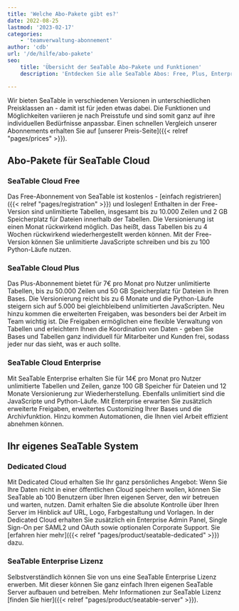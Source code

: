 ```yaml
---
title: 'Welche Abo-Pakete gibt es?'
date: 2022-08-25
lastmod: '2023-02-17'
categories:
    - 'teamverwaltung-abonnement'
author: 'cdb'
url: '/de/hilfe/abo-pakete'
seo:
    title: 'Übersicht der SeaTable Abo-Pakete und Funktionen'
    description: 'Entdecken Sie alle SeaTable Abos: Free, Plus, Enterprise, Dedicated Cloud & Lizenz. Vergleichen Sie Funktionen und wählen Sie den passenden Tarif.'

---
```


Wir bieten SeaTable in verschiedenen Versionen in unterschiedlichen Preisklassen an - damit ist für jeden etwas dabei. Die Funktionen und Möglichkeiten variieren je nach Preisstufe und sind somit ganz auf ihre individuellen Bedürfnisse anpassbar. Einen schnellen Vergleich unserer Abonnements erhalten Sie auf [unserer Preis-Seite]({{< relref "pages/prices" >}}).

## Abo-Pakete für SeaTable Cloud

### SeaTable Cloud Free

Das Free-Abonnement von SeaTable ist kostenlos - [einfach registrieren]({{< relref "pages/registration" >}}) und loslegen! Enthalten in der Free-Version sind unlimitierte Tabellen, insgesamt bis zu 10.000 Zeilen und 2 GB Speicherplatz für Dateien innerhalb der Tabellen. Die Versionierung ist einen Monat rückwirkend möglich. Das heißt, dass Tabellen bis zu 4 Wochen rückwirkend wiederhergestellt werden können. Mit der Free-Version können Sie unlimitierte JavaScripte schreiben und bis zu 100 Python-Läufe nutzen.

### SeaTable Cloud Plus

Das Plus-Abonnement bietet für 7€ pro Monat pro Nutzer unlimitierte Tabellen, bis zu 50.000 Zeilen und 50 GB Speicherplatz für Dateien in Ihren Bases. Die Versionierung reicht bis zu 6 Monate und die Python-Läufe steigern sich auf 5.000 bei gleichbleibend unlimitierten JavaScripten. Neu hinzu kommen die erweiterten Freigaben, was besonders bei der Arbeit im Team wichtig ist. Die Freigaben ermöglichen eine flexible Verwaltung von Tabellen und erleichtern Ihnen die Koordination von Daten - geben Sie Bases und Tabellen ganz individuell für Mitarbeiter und Kunden frei, sodass jeder nur das sieht, was er auch sollte.

### SeaTable Cloud Enterprise

Mit SeaTable Enterprise erhalten Sie für 14€ pro Monat pro Nutzer unlimitierte Tabellen und Zeilen, ganze 100 GB Speicher für Dateien und 12 Monate Versionierung zur Wiederherstellung. Ebenfalls unlimitiert sind die JavaScripte und Python-Läufe. Mit Enterprise erwarten Sie zusätzlich erweiterte Freigaben, erweitertes Customizing Ihrer Bases und die Archivfunktion. Hinzu kommen Automationen, die Ihnen viel Arbeit effizient abnehmen können.

## Ihr eigenes SeaTable System

### Dedicated Cloud

Mit Dedicated Cloud erhalten Sie Ihr ganz persönliches Angebot: Wenn Sie Ihre Daten nicht in einer öffentlichen Cloud speichern wollen, können Sie SeaTable ab 100 Benutzern über Ihren eigenen Server, den wir betreuen und warten, nutzen. Damit erhalten Sie die absolute Kontrolle über Ihren Server im Hinblick auf URL, Logo, Farbgestaltung und Vorlagen. In der Dedicated Cloud erhalten Sie zusätzlich ein Enterprise Admin Panel, Single Sign-On per SAML2 und OAuth sowie optionalen Corporate Support. Sie [erfahren hier mehr]({{< relref "pages/product/seatable-dedicated" >}}) dazu.

### SeaTable Enterprise Lizenz

Selbstverständlich können Sie von uns eine SeaTable Enterprise Lizenz erwerben. Mit dieser können Sie ganz einfach Ihren eigenen SeaTable Server aufbauen und betreiben. Mehr Informationen zur SeaTable Lizenz [finden Sie hier]({{< relref "pages/product/seatable-server" >}}).
